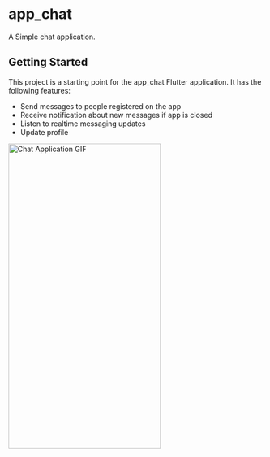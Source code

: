 # app_chat

A Simple chat application.

## Getting Started

This project is a starting point for the app_chat Flutter application. It has the following features:
- Send messages to people registered on the app
- Receive notification about new messages if app is closed
- Listen to realtime messaging updates 
- Update profile

<img src="https://github.com/chibikes/app_chat/assets/53054854/ad98a6dc-b73c-4acd-a230-7acf9a6ac865" alt="Chat Application GIF" width="300" height="600">
